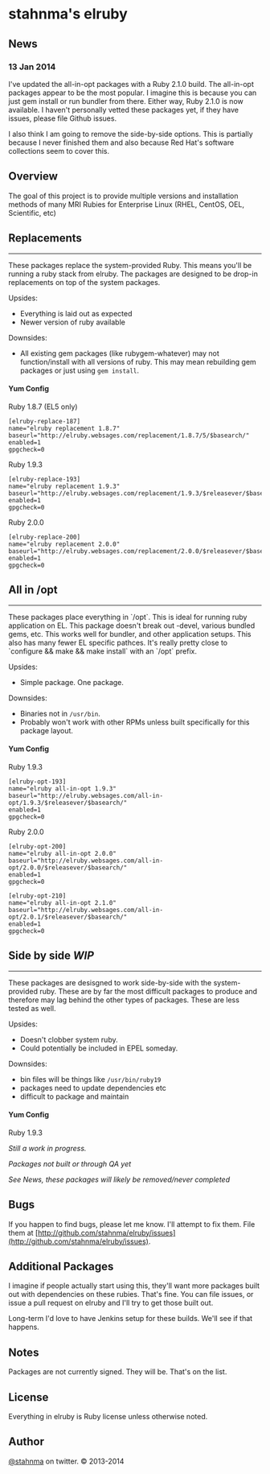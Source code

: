 # stahnma's elruby

## News

### 13 Jan 2014

I've updated the all-in-opt packages with a Ruby 2.1.0 build. The all-in-opt
packages appear to be the most popular. I imagine this is because you can just
gem install or run bundler from there. Either way, Ruby 2.1.0 is now available.
I haven't personally vetted these packages yet, if they have issues, please
file Github issues.

I also think I am going to remove the side-by-side options. This is partially
because I never finished them and also because Red Hat's software collections
seem to cover this.

## Overview

The goal of this project is to provide multiple versions and installation
methods of many MRI Rubies for Enterprise Linux (RHEL, CentOS, OEL, Scientific,
etc)

## Replacements
<hr>
These packages replace the system-provided Ruby. This means you'll be running a
ruby stack from elruby. The packages are designed to be drop-in replacements on
top of the system packages.

Upsides:

  * Everything is laid out as expected
  * Newer version of ruby available

Downsides:

  * All existing gem packages (like rubygem-whatever) may not function/install
with all versions of ruby. This may mean rebuilding gem packages or just using
`gem install`.

#### Yum Config

Ruby 1.8.7 (EL5 only)

    [elruby-replace-187]
    name="elruby replacement 1.8.7"
    baseurl="http://elruby.websages.com/replacement/1.8.7/5/$basearch/"
    enabled=1
    gpgcheck=0


Ruby 1.9.3

    [elruby-replace-193]
    name="elruby replacement 1.9.3"
    baseurl="http://elruby.websages.com/replacement/1.9.3/$releasever/$basearch/"
    enabled=1
    gpgcheck=0


Ruby 2.0.0

    [elruby-replace-200]
    name="elruby replacement 2.0.0"
    baseurl="http://elruby.websages.com/replacement/2.0.0/$releasever/$basearch/"
    enabled=1
    gpgcheck=0


## All in /opt
<hr>
These packages place everything in `/opt`. This is ideal for running ruby
application on EL. This package doesn't break out -devel, various bundled gems,
etc. This works well for bundler, and other application setups. This also has
many fewer EL specific pathces. It's really pretty close to `configure  && make
&& make install` with an `/opt` prefix.

Upsides:

  * Simple package. One package.

Downsides:

  * Binaries not in `/usr/bin`.
  * Probably won't work with other RPMs unless built specifically for this package layout.


#### Yum Config
Ruby 1.9.3

    [elruby-opt-193]
    name="elruby all-in-opt 1.9.3"
    baseurl="http://elruby.websages.com/all-in-opt/1.9.3/$releasever/$basearch/"
    enabled=1
    gpgcheck=0

 Ruby 2.0.0

    [elruby-opt-200]
    name="elruby all-in-opt 2.0.0"
    baseurl="http://elruby.websages.com/all-in-opt/2.0.0/$releasever/$basearch/"
    enabled=1
    gpgcheck=0

    [elruby-opt-210]
    name="elruby all-in-opt 2.1.0"
    baseurl="http://elruby.websages.com/all-in-opt/2.0.1/$releasever/$basearch/"
    enabled=1
    gpgcheck=0


## Side by side _WIP_
<hr>
These packages are desisgned to work side-by-side with the system-provided
ruby. These are by far the most difficult packages to produce and therefore may
lag behind the other types of packages. These are less tested as well.

Upsides:

  * Doesn't clobber system ruby.
  * Could potentially be included in EPEL someday.

Downsides:

  * bin files will be things like `/usr/bin/ruby19`
  * packages need to update dependencies etc
  * difficult to package and maintain

#### Yum Config
Ruby 1.9.3

_Still a work in progress._

_Packages not built or through QA yet_

_See News, these packages will likely be removed/never completed_


## Bugs
If you happen to find bugs, please let me know. I'll attempt to fix them. File
them at
[http://github.com/stahnma/elruby/issues](http://github.com/stahnma/elruby/issues).


## Additional Packages
I imagine if people actually start using this, they'll want more packages built
out with dependencies on these rubies. That's fine. You can file issues, or
issue a pull request on elruby and I'll try to get those built out.

Long-term I'd love to have Jenkins setup for these builds. We'll see if that happens.



## Notes
Packages are not currently signed. They will be. That's on the list.



## License
Everything in elruby is Ruby license unless otherwise noted.


## Author
[@stahnma](http://twitter.com/stahnma) on twitter. © 2013-2014
